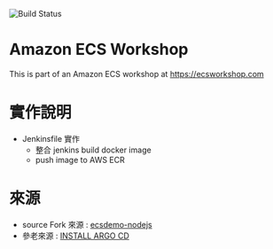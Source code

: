 ![Build Status](https://codebuild.us-east-2.amazonaws.com/badges?uuid=eyJlbmNyeXB0ZWREYXRhIjoidDRkc2xFKzlVaVpRZXRiK1VrV3crbVNQMnJBNHdzQjQrVlQwaXdqVHdlYW94RU9jODN0R0I4WGJieEJLdjRldktxN3pCMWNTbW9YVUVPUmNzcVFCd0FjPSIsIml2UGFyYW1ldGVyU3BlYyI6Ikg0S29yNDFQUEVHMWVoN2wiLCJtYXRlcmlhbFNldFNlcmlhbCI6MX0%3D&branch=master)

# Amazon ECS Workshop

This is part of an Amazon ECS workshop at https://ecsworkshop.com

# 實作說明
* Jenkinsfile 實作
   * 整合 jenkins build docker image 
   * push image to AWS ECR

# 來源 
* source Fork 來源 : [ecsdemo-nodejs](https://github.com/brentley/ecsdemo-nodejs)
* 參老來源 : [INSTALL ARGO CD](https://www.eksworkshop.com/intermediate/290_argocd/install/)
